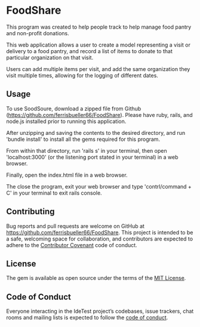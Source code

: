 # FoodShare

This program was created to help people track to help manage food pantry and non-profit donations.

This web application allows a user to create a model representing a visit or delivery to a food pantry, and record a list of items to donate to that particular organization on that visit. 

Users can add multiple items per visit, and add the same organization they visit multiple times, allowing for the logging of different dates.

## Usage

To use SoodSoure, download a zipped file from Github (https://github.com/ferrisbueller66/FoodShare).
Please have ruby, rails, and node.js installed prior to running this application.

After unzipping and saving the contents to the desired directory, and run 'bundle install' to install all the gems required for this program.

From within that directory, run 'rails s' in your terminal, then open 'localhost:3000' (or the listening port stated in your terminal) in a web browser.

Finally, open the index.html file in a web browser.

The close the program, exit your web browser and type 'contrl/command + C' in your terminal to exit rails console.

## Contributing

Bug reports and pull requests are welcome on GitHub at https://github.com/ferrisbueller66/FoodShare. This project is intended to be a safe, welcoming space for collaboration, and contributors are expected to adhere to the [Contributor Covenant](http://contributor-covenant.org) code of conduct.

## License

The gem is available as open source under the terms of the [MIT License](https://opensource.org/licenses/MIT).

## Code of Conduct

Everyone interacting in the IdeTest project’s codebases, issue trackers, chat rooms and mailing lists is expected to follow the [code of conduct](https://github.com/ferrisbueller66/FoodShare/blob/master/CODE_OF_CONDUCT.md).